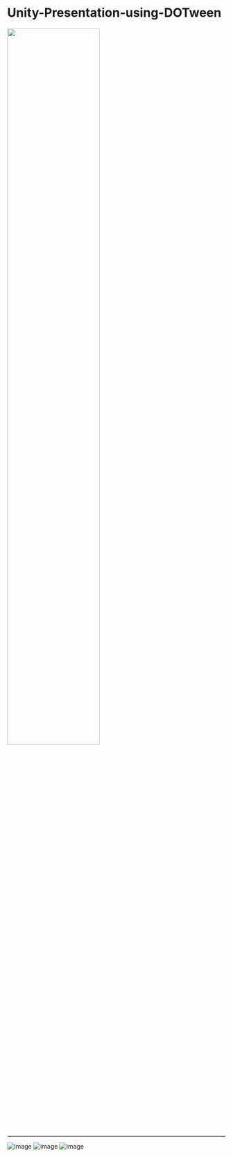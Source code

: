 # Unity-Presentation-using-DOTween

<img src="https://user-images.githubusercontent.com/37477845/115559147-637d3c00-a2ee-11eb-8751-a6dad0807372.gif" width="65%">

---
![image](https://user-images.githubusercontent.com/37477845/115728663-a4915100-a3bf-11eb-900f-9e877ccbec54.png)
![image](https://user-images.githubusercontent.com/37477845/115728709-aeb34f80-a3bf-11eb-9afc-2a5da62d09d8.png)
![image](https://user-images.githubusercontent.com/37477845/115728745-b541c700-a3bf-11eb-8fc8-90ebfe18c0a8.png)

